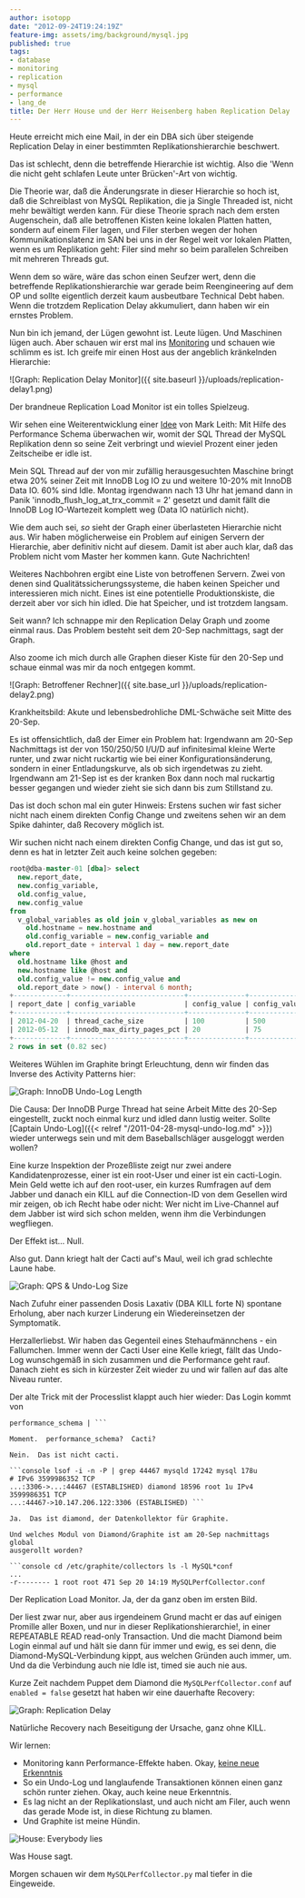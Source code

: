 ```yaml
---
author: isotopp
date: "2012-09-24T19:24:19Z"
feature-img: assets/img/background/mysql.jpg
published: true
tags:
- database
- monitoring
- replication
- mysql
- performance
- lang_de
title: Der Herr House und der Herr Heisenberg haben Replication Delay
---
```

Heute erreicht mich eine Mail, in der ein DBA sich über steigende
Replication Delay in einer bestimmten Replikationshierarchie beschwert.

Das ist schlecht, denn die betreffende Hierarchie ist wichtig. Also die
'Wenn die nicht geht schlafen Leute unter Brücken'-Art von wichtig.

Die Theorie war, daß die Änderungsrate in dieser Hierarchie so hoch ist, daß
die Schreiblast von MySQL Replikation, die ja Single Threaded ist, nicht
mehr bewältigt werden kann.  Für diese Theorie sprach nach dem ersten
Augenschein, daß alle betroffenen Kisten keine lokalen Platten hatten,
sondern auf einem Filer lagen, und Filer sterben wegen der hohen
Kommunikationslatenz im SAN bei uns in der Regel weit vor lokalen Platten,
wenn es um Replikation geht: Filer sind mehr so beim parallelen Schreiben
mit mehreren Threads gut.

Wenn dem so wäre, wäre das schon einen Seufzer wert, denn die betreffende
Replikationshierarchie war gerade beim Reengineering auf dem OP und sollte
eigentlich derzeit kaum ausbeutbare Technical Debt haben.  Wenn die trotzdem
Replication Delay akkumuliert, dann haben wir ein ernstes Problem.

Nun bin ich jemand, der Lügen gewohnt ist.  Leute lügen.  Und Maschinen
lügen auch.  Aber schauen wir erst mal ins
[Monitoring](http://graphite.wikidot.com/) und schauen wie schlimm es ist. 
Ich greife mir einen Host aus der angeblich kränkelnden Hierarchie:

![Graph: Replication Delay Monitor]({{ site.baseurl }}/uploads/replication-delay1.png)

Der brandneue Replication Load Monitor ist ein tolles Spielzeug.

Wir sehen eine Weiterentwicklung einer [Idee](http://www.markleith.co.uk/2012/07/24/a-mysql-replication-load-average-with-performance-schema/)
von Mark Leith: Mit Hilfe des Performance Schema überwachen wir,
womit der SQL Thread der MySQL Replikation denn so seine Zeit verbringt und
wieviel Prozent einer jeden Zeitscheibe er idle ist.

Mein SQL Thread auf der von mir zufällig herausgesuchten Maschine bringt
etwa 20% seiner Zeit mit InnoDB Log IO zu und weitere 10-20% mit InnoDB Data
IO.  60% sind Idle.  Montag irgendwann nach 13 Uhr hat jemand dann in Panik
'innodb_flush_log_at_trx_commit = 2' gesetzt und damit fällt die InnoDB Log
IO-Wartezeit komplett weg (Data IO natürlich nicht).

Wie dem auch sei, _so_ sieht der Graph einer überlasteten Hierarchie
nicht aus.  Wir haben möglicherweise ein Problem auf einigen Servern der
Hierarchie, aber definitiv nicht auf diesem.  Damit ist aber auch klar, daß
das Problem nicht vom Master her kommen kann.  Gute Nachrichten!

Weiteres Nachbohren ergibt eine Liste von betroffenen Servern.  Zwei von
denen sind Qualitätssicherungssysteme, die haben keinen Speicher und
interessieren mich nicht.  Eines ist eine potentielle Produktionskiste, die
derzeit aber vor sich hin idled.  Die hat Speicher, und ist trotzdem
langsam.

Seit wann?  Ich schnappe mir den Replication Delay Graph und zoome einmal
raus.  Das Problem besteht seit dem 20-Sep nachmittags, sagt der Graph.

Also zoome ich mich durch alle Graphen dieser Kiste für den 20-Sep und
schaue einmal was mir da noch entgegen kommt.

![Graph: Betroffener Rechner]({{ site.base_url }}/uploads/replication-delay2.png)

Krankheitsbild: Akute und lebensbedrohliche DML-Schwäche seit Mitte des
20-Sep.

Es ist offensichtlich, daß der Eimer ein Problem hat: Irgendwann am 20-Sep
Nachmittags ist der von  150/250/50 I/U/D auf infinitesimal kleine Werte
runter, und zwar nicht ruckartig wie bei einer Konfigurationsänderung,
sondern in einer Entladungskurve, als ob sich irgendetwas zu zieht. 
Irgendwann am 21-Sep ist es der kranken Box dann noch mal ruckartig besser
gegangen und wieder zieht sie sich dann bis zum Stillstand zu.

Das ist doch schon mal ein guter Hinweis: Erstens suchen wir fast sicher
nicht nach einem direkten Config Change und zweitens sehen wir an dem Spike
dahinter, daß Recovery möglich ist.

Wir suchen nicht nach einem direkten Config Change, und das ist gut so, denn
es hat in letzter Zeit auch keine solchen gegeben:

```sql
root@dba-master-01 [dba]> select 
  new.report_date, 
  new.config_variable, 
  old.config_value, 
  new.config_value 
from 
  v_global_variables as old join v_global_variables as new on 
    old.hostname = new.hostname and 
    old.config_variable = new.config_variable and 
    old.report_date + interval 1 day = new.report_date
where 
  old.hostname like @host and 
  new.hostname like @host and 
  old.config_value != new.config_value and 
  old.report_date > now() - interval 6 month;
+-------------+----------------------------+--------------+--------------+
| report_date | config_variable            | config_value | config_value |
+-------------+----------------------------+--------------+--------------+
| 2012-04-20  | thread_cache_size          | 100          | 500          |
| 2012-05-12  | innodb_max_dirty_pages_pct | 20           | 75           |
+-------------+----------------------------+--------------+--------------+
2 rows in set (0.82 sec)
```

Weiteres Wühlen im Graphite bringt Erleuchtung, denn wir finden das Inverse
des Activity Patterns hier:

![Graph: InnoDB Undo-Log Length](/uploads/replication-delay3.png)

Die Causa: Der InnoDB Purge Thread hat seine Arbeit Mitte des 20-Sep
eingestellt, zuckt noch einmal kurz und idled dann lustig weiter.  Sollte
[Captain Undo-Log]({{< relref "/2011-04-28-mysql-undo-log.md" >}})
wieder unterwegs sein und mit dem Baseballschläger ausgeloggt
werden wollen?

Eine kurze Inspektion der Prozeßliste zeigt nur zwei andere
Kandidatenprozesse, einer ist ein root-User und einer ist ein cacti-Login. 
Mein Geld wette ich auf den root-user, ein kurzes Rumfragen auf dem Jabber
und danach ein KILL auf die Connection-ID von dem Gesellen wird mir zeigen,
ob ich Recht habe oder nicht: Wer nicht im Live-Channel auf dem Jabber ist
wird sich schon melden, wenn ihm die Verbindungen wegfliegen.

Der Effekt ist...  Null.

Also gut.  Dann kriegt halt der Cacti auf's Maul, weil ich grad schlechte
Laune habe.

![Graph: QPS & Undo-Log Size](/uploads/replication-delay4.png)

Nach Zufuhr einer passenden Dosis Laxativ (DBA KILL forte N) spontane
Erholung, aber nach kurzer Linderung ein Wiedereinsetzen der Symptomatik.

Herzallerliebst.  Wir haben das Gegenteil eines Stehaufmännchens - ein
Fallumchen.  Immer wenn der Cacti User eine Kelle kriegt, fällt das Undo-Log
wunschgemäß in sich zusammen und die Performance geht rauf.  Danach zieht es
sich in kürzester Zeit wieder zu und wir fallen auf das alte Niveau runter.

Der alte Trick mit der Processlist klappt auch hier wieder: Das Login kommt
von

```console | 6694419 | cacti | <hostname>:44467 |
performance_schema | ```

Moment.  performance_schema?  Cacti?

Nein.  Das ist nicht cacti.

```console lsof -i -n -P | grep 44467 mysqld 17242 mysql 178u
# IPv6 3599986352 TCP
...:3306->...:44467 (ESTABLISHED) diamond 18596 root 1u IPv4 3599986351 TCP
...:44467->10.147.206.122:3306 (ESTABLISHED) ```

Ja.  Das ist diamond, der Datenkollektor für Graphite.

Und welches Modul von Diamond/Graphite ist am 20-Sep nachmittags global
ausgerollt worden?

```console cd /etc/graphite/collectors ls -l MySQL*conf
...
-r-------- 1 root root 471 Sep 20 14:19 MySQLPerfCollector.conf 
```

Der Replication Load Monitor.  Ja, der da ganz oben im ersten Bild.

Der liest zwar nur, aber aus irgendeinem Grund macht er das auf einigen
Promille aller Boxen, und nur in dieser Replikationshierarchie!, in einer
REPEATABLE READ read-only Transaction.  Und die macht Diamond beim Login
einmal auf und hält sie dann für immer und ewig, es sei denn, die
Diamond-MySQL-Verbindung kippt, aus welchen Gründen auch immer, um.  Und da
die Verbindung auch nie Idle ist, timed sie auch nie aus.

Kurze Zeit nachdem Puppet dem Diamond die `MySQLPerfCollector.conf` auf
`enabled = false` gesetzt hat haben wir eine dauerhafte Recovery:

![Graph: Replication Delay](/uploads/replication-delay5.png)

Natürliche Recovery nach Beseitigung der Ursache, ganz ohne KILL.

Wir lernen:

- Monitoring kann Performance-Effekte haben.  Okay, 
  [keine neue Erkenntnis](http://blog.wl0.org/2012/09/checking-procnuma_maps-can-be-dangerous-for-mysql-client-connections/)
- So ein Undo-Log und langlaufende Transaktionen können einen ganz schön runter ziehen.  Okay, 
  auch keine neue Erkenntnis.
- Es lag nicht an der Replikationslast, und auch nicht am Filer, auch wenn das gerade Mode ist, 
  in diese Richtung zu blamen.
- Und Graphite ist meine Hündin.

![House: Everybody lies](/uploads/replication-delay6.jpg)

Was House sagt.

Morgen schauen wir dem `MySQLPerfCollector.py` mal tiefer in die Eingeweide.
